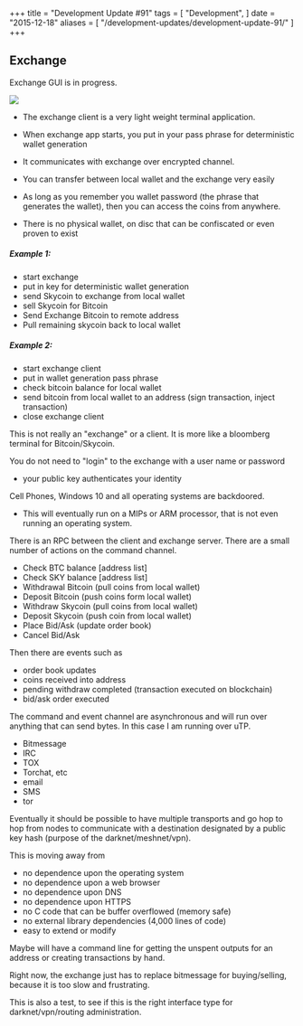 +++
title = "Development Update #91"
tags = [
    "Development",
]
date = "2015-12-18"
aliases = [
	"/development-updates/development-update-91/"
]
+++

## Exchange

Exchange GUI is in progress.

![](/img-dev-update-91-1.png)

- The exchange client is a very light weight terminal application.
- When exchange app starts, you put in your pass phrase for deterministic wallet generation
- It communicates with exchange over encrypted channel.
- You can transfer between local wallet and the exchange very easily

- As long as you remember you wallet password (the phrase that generates the wallet), then you can access the coins from anywhere.
- There is no physical wallet, on disc that can be confiscated or even proven to exist

##### Example 1:
- start exchange
- put in key for deterministic wallet generation
- send Skycoin to exchange from local wallet
- sell Skycoin for Bitcoin
- Send Exchange Bitcoin to remote address
- Pull remaining skycoin back to local wallet

##### Example 2:
- start exchange client
- put in wallet generation pass phrase
- check bitcoin balance for local wallet
- send bitcoin from local wallet to an address (sign transaction, inject transaction)
- close exchange client

This is not really an "exchange" or a client. It is more like a bloomberg terminal for Bitcoin/Skycoin.

You do not need to "login" to the exchange with a user name or password
- your public key authenticates your identity

Cell Phones, Windows 10 and all operating systems are backdoored.
- This will eventually run on a MIPs or ARM processor, that is not even running an operating system.

There is an RPC between the client and exchange server. There are a small number of actions on the command channel.
- Check BTC balance [address list]
- Check SKY balance [address list]
- Withdrawal Bitcoin (pull coins from local wallet)
- Deposit Bitcoin (push coins form local wallet)
- Withdraw Skycoin (pull coins from local wallet)
- Deposit Skycoin (push coin from local wallet)
- Place Bid/Ask (update order book)
- Cancel Bid/Ask

Then there are events such as
- order book updates
- coins received into address
- pending withdraw completed (transaction executed on blockchain)
- bid/ask order executed

The command and event channel are asynchronous and will run over anything that can send bytes. In this case I am running over uTP.
- Bitmessage
- IRC
- TOX
- Torchat, etc
- email
- SMS
- tor

Eventually it should be possible to have multiple transports and go hop to hop from nodes to communicate with a destination designated by a public key hash (purpose of the darknet/meshnet/vpn).

This is moving away from
- no dependence upon the operating system
- no dependence upon a web browser
- no dependence upon DNS
- no dependence upon HTTPS
- no C code that can be buffer overflowed (memory safe)
- no external library dependencies (4,000 lines of code)
- easy to extend or modify

Maybe will have a command line for getting the unspent outputs for an address or creating transactions by hand.

Right now, the exchange just has to replace bitmessage for buying/selling, because it is too slow and frustrating.

This is also a test, to see if this is the right interface type for darknet/vpn/routing administration.
